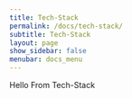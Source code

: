```yaml
---
title: Tech-Stack
permalink: /docs/tech-stack/
subtitle: Tech-Stack
layout: page
show_sidebar: false
menubar: docs_menu
---
```


Hello From Tech-Stack
